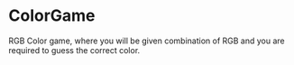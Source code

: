 # ColorGame
RGB Color game, where you will be given combination of RGB and you are required to guess the correct color.
